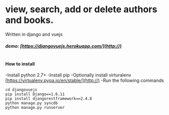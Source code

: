 # view, search, add or delete authors and books.
 Written in django and vuejs
##### demo: [https://djangovuejs.herokuapp.com/](http://)
#
#### How to install
-Install python 2.7+
-Install pip
-Optionally install virturalenv [https://virtualenv.pypa.io/en/stable/](http://)
-Run the following commands
```
cd djangovuejs
pip install Django==1.6.11
pip install djangorestframework==2.4.8
python manage.py syncdb
python manage.py runserver
````